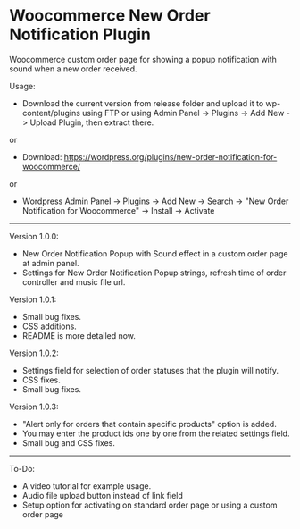 # Woocommerce New Order Notification Plugin

Woocommerce custom order page for showing a popup notification with sound when a new order received. 

Usage: 

- Download the current version from release folder and upload it to wp-content/plugins using FTP or using Admin Panel -> Plugins -> Add New -> Upload Plugin, then extract there.

or

- Download: https://wordpress.org/plugins/new-order-notification-for-woocommerce/

or

- Wordpress Admin Panel -> Plugins -> Add New -> Search -> "New Order Notification for Woocommerce" -> Install -> Activate

---

Version 1.0.0:

- New Order Notification Popup with Sound effect in a custom order page at admin panel.
- Settings for New Order Notification Popup strings, refresh time of order controller and music file url.

Version 1.0.1:

- Small bug fixes.
- CSS additions.
- README is more detailed now.

Version 1.0.2:

- Settings field for selection of order statuses that the plugin will notify.
- CSS fixes.
- Small bug fixes.

Version 1.0.3:

- "Alert only for orders that contain specific products" option is added.
- You may enter the product ids one by one from the related settings field.
- Small bug and CSS fixes.
---

To-Do: 
- A video tutorial for example usage.
- Audio file upload button instead of link field
- Setup option for activating on standard order page or using a custom order page
